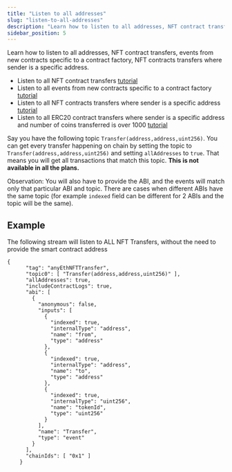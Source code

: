 ```yaml
---
title: "Listen to all addresses"
slug: "listen-to-all-addresses"
description: "Learn how to listen to all addresses, NFT contract transfers, events from new contracts specific to a contract factory, NFT contracts transfers where sender is a specific address."
sidebar_position: 5
---
```


Learn how to listen to all addresses, NFT contract transfers, events from new contracts specific to a contract factory, NFT contracts transfers where sender is a specific address.

- Listen to all NFT contract transfers [tutorial](/streams-api/how-to-listen-all-nft-transfers)
- Listen to all events from new contracts specific to a contract factory [tutorial](/streams-api/how-to-listen-all-events-from-a-contract-factory)
- Listen to all NFT contracts transfers where sender is a specific address [tutorial](/streams-api/how-to-listen-to-all-nft-transfers-sent-from-a-specific-address)
- Listen to all ERC20 contract transfers where sender is a specific address and number of coins transferred is over 1000 [tutorial](/streams-api/how-to-listen-to-all-erc20-contract-transfers-over-certain-amount-sent-by-specific-address)

Say you have the following topic `Transfer(address,address,uint256)`. You can get every transfer happening on chain by setting the topic to `Transfer(address,address,uint256)` and setting `allAddresses` to `true`. That means you will get all transactions that match this topic. **This is not available in all the plans.**

Observation: You will also have to provide the ABI, and the events will match only that particular ABI and topic. There are cases when different ABIs have the same topic (for example `indexed` field can be different for 2 ABIs and the topic will be the same).

## Example

The following stream will listen to ALL NFT Transfers, without the need to provide the smart contract address

```
{
      "tag": "anyEthNFTTransfer",
      "topic0": [ "Transfer(address,address,uint256)" ],
      "allAddresses": true,
      "includeContractLogs": true,
      "abi": [
        {
          "anonymous": false,
          "inputs": [
            {
              "indexed": true,
              "internalType": "address",
              "name": "from",
              "type": "address"
            },
            {
              "indexed": true,
              "internalType": "address",
              "name": "to",
              "type": "address"
            },
            {
              "indexed": true,
              "internalType": "uint256",
              "name": "tokenId",
              "type": "uint256"
            }
          ],
          "name": "Transfer",
          "type": "event"
        }
      ],
      "chainIds": [ "0x1" ]
    }
```